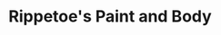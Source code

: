 ---
title: "Rippetoe's Paint and Body"
url: /hollis/rippetoes-paint-and-body/
shop: Autowerkstatt
---